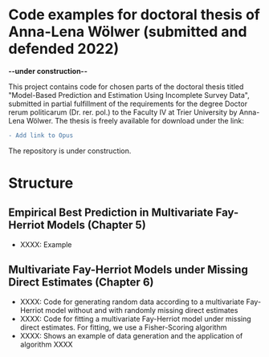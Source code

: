# Code examples for doctoral thesis of Anna-Lena Wölwer (submitted and defended 2022)

**--under construction--**

This project contains code for chosen parts of the doctoral thesis titled "Model-Based Prediction and Estimation Using Incomplete Survey Data", submitted in partial fulfillment of the requirements for the degree Doctor rerum politicarum (Dr. rer. pol.) to the Faculty IV at Trier University by Anna-Lena Wölwer. The thesis is freely available for download under the link:
```diff
- Add link to Opus
```

The repository is under construction.

# Structure

## Empirical Best Prediction in Multivariate Fay-Herriot Models (Chapter 5)
- XXXX: Example

## Multivariate Fay-Herriot Models under Missing Direct Estimates (Chapter 6)
- XXXX: Code for generating random data according to a multivariate Fay-Herriot model without and with randomly missing direct estimates
- XXXX: Code for fitting a multivariate Fay-Herriot model under missing direct estimates. For fitting, we use a Fisher-Scoring algorithm
- XXXX: Shows an example of data generation and the application of algorithm XXXX 
